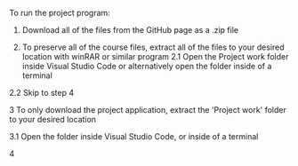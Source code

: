 To run the project program: 
1. Download all of the files from the GitHub page as a .zip file

2. To preserve all of the course files, extract all of the files to your desired location with winRAR or similar program
  2.1 Open the Project work folder inside Visual Studio Code or alternatively open the folder inside of a terminal
  
  2.2 Skip to step 4

3 To only download the project application, extract the 'Project work' folder to your desired location
  
  3.1 Open the folder inside Visual Studio Code, or inside of a terminal
  
4

